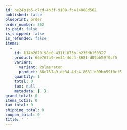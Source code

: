 ```yaml
---
id: be24b1b5-c7cd-4b3f-9108-fc414808d562
published: false
blueprint: order
order_number: 362
is_paid: false
is_shipped: false
is_refunded: false
items:
  -
    id: 114b2070-98e0-431f-873b-b235db150327
    product: 66e767a9-ee34-4dc4-8681-d09bb59f0cf5
    variant:
      variant: Polmaraton
      product: 66e767a9-ee34-4dc4-8681-d09bb59f0cf5
    quantity: 1
    total: 0
    tax: null
    metadata: {  }
grand_total: 0
items_total: 0
tax_total: 0
shipping_total: 0
coupon_total: 0
title: ' '
---
```

